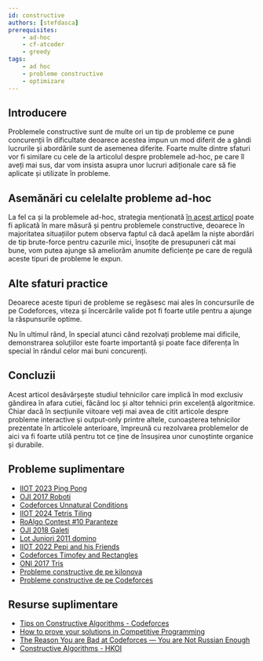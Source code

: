 ```yaml
---
id: constructive
authors: [stefdasca]
prerequisites:
    - ad-hoc
    - cf-atcoder
    - greedy
tags:
    - ad hoc
    - probleme constructive
    - optimizare
---
```


## Introducere

Problemele constructive sunt de multe ori un tip de probleme ce pune concurenții
în dificultate deoarece acestea impun un mod diferit de a gândi lucrurile și
abordările sunt de asemenea diferite. Foarte multe dintre sfaturi vor fi similare
cu cele de la articolul despre problemele ad-hoc, pe care îl aveți mai sus, dar
vom insista asupra unor lucruri adiționale care să fie aplicate și utilizate în
probleme.

## Asemănări cu celelalte probleme ad-hoc

La fel ca și la problemele ad-hoc, strategia menționată [în acest articol](https://edu.roalgo.ro/mediu/ad-hoc)
poate fi aplicată în mare măsură și pentru problemele constructive, deoarece în
majoritatea situațiilor putem observa faptul că dacă apelăm la niște abordări
de tip brute-force pentru cazurile mici, însoțite de presupuneri cât mai bune,
vom putea ajunge să ameliorăm anumite deficiențe pe care de regulă aceste tipuri
de probleme le expun.

## Alte sfaturi practice

Deoarece aceste tipuri de probleme se regăsesc mai ales în concursurile de pe
Codeforces, viteza și încercările valide pot fi foarte utile pentru a ajunge la
răspunsurile optime.

Nu în ultimul rând, în special atunci când rezolvați probleme mai dificile,
demonstrarea soluțiilor este foarte importantă și poate face diferența în special
în rândul celor mai buni concurenți.

## Concluzii

Acest articol desăvârșește studiul tehnicilor care implică în mod exclusiv
gândirea în afara cutiei, făcând loc și altor tehnici prin excelență algoritmice.
Chiar dacă în secțiunile viitoare veți mai avea de citit articole despre probleme
interactive și output-only printre altele, cunoașterea tehnicilor prezentate
în articolele anterioare, împreună cu rezolvarea problemelor de aici va fi
foarte utilă pentru tot ce ține de însușirea unor cunoștinte organice și
durabile.

## Probleme suplimentare

- [IIOT 2023 Ping Pong](https://kilonova.ro/problems/1941)
- [OJI 2017 Roboti](https://kilonova.ro/problems/878)
- [Codeforces Unnatural Conditions](https://codeforces.com/contest/1028/problem/B)
- [IIOT 2024 Tetris Tiling](https://kilonova.ro/problems/3365/)
- [RoAlgo Contest #10 Paranteze](https://kilonova.ro/problems/2961)
- [OJI 2018 Galeti](https://kilonova.ro/problems/23)
- [Lot Juniori 2011 domino](https://kilonova.ro/problems/1730)
- [IIOT 2022 Pepi and his Friends](https://kilonova.ro/problems/345)
- [Codeforces Timofey and Rectangles](https://codeforces.com/problemset/problem/763/B)
- [ONI 2017 Tris](https://kilonova.ro/problems/170)
- [Probleme constructive de pe kilonova](https://kilonova.ro/tags/345)
- [Probleme constructive de pe Codeforces](https://codeforces.com/problemset?tags=constructive%20algorithms)

## Resurse suplimentare

- [Tips on Constructive Algorithms -
  Codeforces](https://codeforces.com/blog/entry/80317)
- [How to prove your solutions in Competitive
  Programming](https://codeforces.com/blog/entry/111849)
- [The Reason You are Bad at Codeforces — You are Not Russian
  Enough](https://codeforces.com/blog/entry/126310)
- [Constructive Algorithms - HKOI](https://assets.hkoi.org/training2019/cast.pdf)
